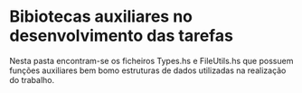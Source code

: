 # Bibiotecas auxiliares no desenvolvimento das tarefas
Nesta pasta encontram-se os ficheiros Types.hs e FileUtils.hs que possuem funções auxiliares bem bomo estruturas de dados utilizadas na realização do trabalho.